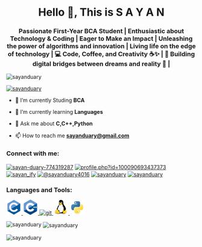 <h1 align="center">Hello 👋, This is S A Y A N</h1>
<h3 align="center">Passionate First-Year BCA Student | Enthusiastic about Technology & Coding | Eager to Make an Impact | Unleashing the power of algorithms and innovation | Living life on the edge of technology | 💻 Code, Coffee, and Creativity ☕️✨ | 🌟 Building digital bridges between dreams and reality 🌉 |</h3>

<p align="left"> <img src="https://komarev.com/ghpvc/?username=sayanduary&label=Profile%20views&color=0e75b6&style=flat" alt="sayanduary" /> </p>

<p align="left"> <a href="https://github.com/ryo-ma/github-profile-trophy"><img src="https://github-profile-trophy.vercel.app/?username=sayanduary" alt="sayanduary" /></a> </p>

- 🔭 I’m currently Studing **BCA**

- 🌱 I’m currently learning **Languages**

- 💬 Ask me about **C,C++,Python**

- 📫 How to reach me **sayanduary@gmail.com**

<h3 align="left">Connect with me:</h3>
<p align="left">
<a href="https://linkedin.com/in/sayan-duary-774319287" target="blank"><img align="center" src="https://raw.githubusercontent.com/rahuldkjain/github-profile-readme-generator/master/src/images/icons/Social/linked-in-alt.svg" alt="sayan-duary-774319287" height="30" width="40" /></a>
<a href="https://fb.com/profile.php?id=100090693437373" target="blank"><img align="center" src="https://raw.githubusercontent.com/rahuldkjain/github-profile-readme-generator/master/src/images/icons/Social/facebook.svg" alt="profile.php?id=100090693437373" height="30" width="40" /></a>
<a href="https://instagram.com/sayan_ify" target="blank"><img align="center" src="https://raw.githubusercontent.com/rahuldkjain/github-profile-readme-generator/master/src/images/icons/Social/instagram.svg" alt="sayan_ify" height="30" width="40" /></a>
<a href="https://www.youtube.com/@sayanduary4016" target="blank"><img align="center" src="https://raw.githubusercontent.com/rahuldkjain/github-profile-readme-generator/master/src/images/icons/Social/youtube.svg" alt="@sayanduary4016" height="30" width="40" /></a>
<a href="https://www.codechef.com/users/sayanduary" target="blank"><img align="center" src="https://cdn.jsdelivr.net/npm/simple-icons@3.1.0/icons/codechef.svg" alt="sayanduary" height="30" width="40" /></a>
<a href="https://www.hackerrank.com/sayanduary" target="blank"><img align="center" src="https://raw.githubusercontent.com/rahuldkjain/github-profile-readme-generator/master/src/images/icons/Social/hackerrank.svg" alt="sayanduary" height="30" width="40" /></a>
</p>

<h3 align="left">Languages and Tools:</h3>
<p align="left"> <a href="https://www.cprogramming.com/" target="_blank" rel="noreferrer"> <img src="https://raw.githubusercontent.com/devicons/devicon/master/icons/c/c-original.svg" alt="c" width="40" height="40"/> </a> <a href="https://www.w3schools.com/cpp/" target="_blank" rel="noreferrer"> <img src="https://raw.githubusercontent.com/devicons/devicon/master/icons/cplusplus/cplusplus-original.svg" alt="cplusplus" width="40" height="40"/> </a> <a href="https://git-scm.com/" target="_blank" rel="noreferrer"> <img src="https://www.vectorlogo.zone/logos/git-scm/git-scm-icon.svg" alt="git" width="40" height="40"/> </a> <a href="https://www.linux.org/" target="_blank" rel="noreferrer"> <img src="https://raw.githubusercontent.com/devicons/devicon/master/icons/linux/linux-original.svg" alt="linux" width="40" height="40"/> </a> <a href="https://www.python.org" target="_blank" rel="noreferrer"> <img src="https://raw.githubusercontent.com/devicons/devicon/master/icons/python/python-original.svg" alt="python" width="40" height="40"/> </a> </p>

<p><img align="left" src="https://github-readme-stats.vercel.app/api/top-langs?username=sayanduary&show_icons=true&locale=en&layout=compact" alt="sayanduary" /></p>

<p>&nbsp;<img align="center" src="https://github-readme-stats.vercel.app/api?username=sayanduary&show_icons=true&locale=en" alt="sayanduary" /></p>

<p><img align="center" src="https://github-readme-streak-stats.herokuapp.com/?user=sayanduary&" alt="sayanduary" /></p>
